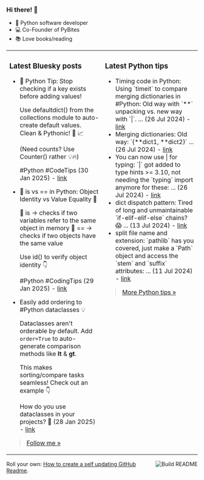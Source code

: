 ### Hi there! 👋

- 🐍 Python software developer
- 💻 Co-Founder of PyBites
- 📚 Love books/reading

<table><tr><td valign="top" width="50%">

### Latest Bluesky posts

<ul>

  <li>
    🚀 Python Tip: Stop checking if a key exists before adding values!

Use defaultdict() from the collections module to auto-create default values. Clean & Pythonic! 🐍 📈

(Need counts? Use Counter() rather 💡🔥)

#Python #CodeTips (30 Jan 2025) - <a href="https://bsky.app/profile/bbelderbos.bsky.social/post/3lgxkagspnk2s" target="_blank">link</a>
  </li>

  <li>
    🚀 is vs == in Python: Object Identity vs Value Equality 🐍

🔹 is → checks if two variables refer to the same object in memory
🔹 == → checks if two objects have the same value

Use id() to verify object identity 👇

#Python #CodingTips (29 Jan 2025) - <a href="https://bsky.app/profile/bbelderbos.bsky.social/post/3lguwfkryx22p" target="_blank">link</a>
  </li>

  <li>
    Easily add ordering to #Python dataclasses 💡

Dataclasses aren't orderable by default. Add `order=True` to auto-generate comparison methods like __lt__ & __gt__.

This makes sorting/compare tasks seamless! Check out an example 👇

How do you use dataclasses in your projects? 🚀 (28 Jan 2025) - <a href="https://bsky.app/profile/bbelderbos.bsky.social/post/3lgsrbkzrks2j" target="_blank">link</a>
  </li>

</ul>

> <a href="https://bsky.app/profile/bbelderbos.bsky.social" target="_blank">Follow me &raquo;</a>


</td><td valign="top" width="50%">

### Latest Python tips

<ul>

  <li>
    Timing code in Python: Using `timeit` to compare merging dictionaries in #Python: Old way with `**` unpacking vs. new way with `|`. ... (26 Jul 2024) - <a href="https://github.com/bbelderbos/bobcodesit/blob/main/notes/20240726111622.md" target="_blank">link</a>
  </li>

  <li>
    Merging dictionaries: Old way: `{**dict1, **dict2}` ... (26 Jul 2024) - <a href="https://github.com/bbelderbos/bobcodesit/blob/main/notes/20240726111507.md" target="_blank">link</a>
  </li>

  <li>
    You can now use | for typing: `|` got added to type hints >= 3.10, not needing the `typing` import anymore for these: ... (26 Jul 2024) - <a href="https://github.com/bbelderbos/bobcodesit/blob/main/notes/20240726111223.md" target="_blank">link</a>
  </li>

  <li>
    dict dispatch pattern: Tired of long and unmaintainable `if-elif-elif-else` chains? 😱 ... (13 Jul 2024) - <a href="https://github.com/bbelderbos/bobcodesit/blob/main/notes/20240713105037.md" target="_blank">link</a>
  </li>

  <li>
    split file name and extension: `pathlib` has you covered, just make a `Path` object and access the `stem` and `suffix` attributes: ... (11 Jul 2024) - <a href="https://github.com/bbelderbos/bobcodesit/blob/main/notes/20240711112258.md" target="_blank">link</a>
  </li>

</ul>

> <a href="https://github.com/bbelderbos/bobcodesit" target="_blank">More Python tips &raquo;</a>

</td>
</tr></table>

<a href="https://github.com/bbelderbos/bbelderbos/actions" target="_blank"><img src="https://github.com/bbelderbos/bbelderbos/workflows/Daily%20Update/badge.svg" align="right" alt="Build README"></a>Roll your own: <a href="https://pybit.es/articles/how-to-create-a-self-updating-github-readme/" target="_blank">How to create a self updating GitHub Readme</a>.
